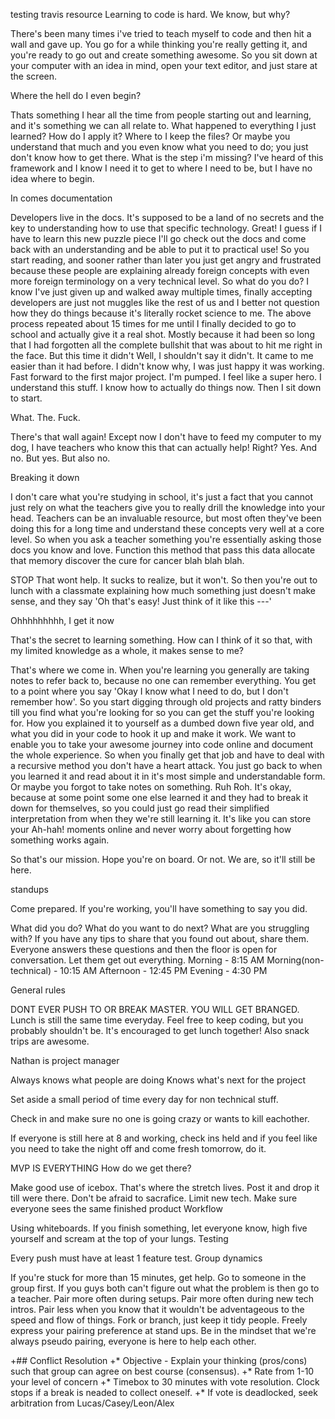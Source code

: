 testing travis
resource
Learning to code is hard.
We know, but why?

There's been many times i've tried to teach myself to code and then hit a wall and gave up. You go for a while thinking you're really getting it, and you're ready to go out and create something awesome. So you sit down at your computer with an idea in mind, open your text editor, and just stare at the screen.

Where the hell do I even begin?

Thats something I hear all the time from people starting out and learning, and it's something we can all relate to. What happened to everything I just learned? How do I apply it? Where to I keep the files? Or maybe you understand that much and you even know what you need to do; you just don't know how to get there. What is the step i'm missing? I've heard of this framework and I know I need it to get to where I need to be, but I have no idea where to begin.

In comes documentation

Developers live in the docs. It's supposed to be a land of no secrets and the key to understanding how to use that specific technology. Great! I guess if I have to learn this new puzzle piece I'll go check out the docs and come back with an understanding and be able to put it to practical use! So you start reading, and sooner rather than later you just get angry and frustrated because these people are explaining already foreign concepts with even more foreign terminology on a very technical level. So what do you do? I know I've just given up and walked away multiple times, finally accepting developers are just not muggles like the rest of us and I better not question how they do things because it's literally rocket science to me. The above process repeated about 15 times for me until I finally decided to go to school and actually give it a real shot. Mostly because it had been so long that I had forgotten all the complete bullshit that was about to hit me right in the face. But this time it didn't Well, I shouldn't say it didn't. It came to me easier than it had before. I didn't know why, I was just happy it was working. Fast forward to the first major project. I'm pumped. I feel like a super hero. I understand this stuff. I know how to actually do things now. Then I sit down to start.

What. The. Fuck.

There's that wall again! Except now I don't have to feed my computer to my dog, I have teachers who know this that can actually help! Right? Yes. And no. But yes. But also no.

Breaking it down

I don't care what you're studying in school, it's just a fact that you cannot just rely on what the teachers give you to really drill the knowledge into your head. Teachers can be an invaluable resource, but most often they've been doing this for a long time and understand these concepts very well at a core level. So when you ask a teacher something you're essentially asking those docs you know and love. Function this method that pass this data allocate that memory discover the cure for cancer blah blah blah.

STOP
That wont help. It sucks to realize, but it won't. So then you're out to lunch with a classmate explaining how much something just doesn't make sense, and they say 'Oh that's easy! Just think of it like this ---'

Ohhhhhhhhh, I get it now

That's the secret to learning something. How can I think of it so that, with my limited knowledge as a whole, it makes sense to me?

That's where we come in.
When you're learning you generally are taking notes to refer back to, because no one can remember everything. You get to a point where you say 'Okay I know what I need to do, but I don't remember how'. So you start digging through old projects and ratty binders till you find what you're looking for so you can get the stuff you're looking for. How you explained it to yourself as a dumbed down five year old, and what you did in your code to hook it up and make it work. We want to enable you to take your awesome journey into code online and document the whole experience. So when you finally get that job and have to deal with a recursive method you don't have a heart attack. You just go back to when you learned it and read about it in it's most simple and understandable form. Or maybe you forgot to take notes on something. Ruh Roh. It's okay, because at some point some one else learned it and they had to break it down for themselves, so you could just go read their simplified interpretation from when they we're still learning it. It's like you can store your Ah-hah! moments online and never worry about forgetting how something works again.

So that's our mission. Hope you're on board. Or not. We are, so it'll still be here.

standups

Come prepared. If you're working, you'll have something to say you did.

What did you do?
What do you want to do next?
What are you struggling with?
If you have any tips to share that you found out about, share them.
Everyone answers these questions and then the floor is open for conversation. Let them get out everything.
Morning - 8:15 AM Morning(non-technical) - 10:15 AM Afternoon - 12:45 PM Evening - 4:30 PM

General rules

DONT EVER PUSH TO OR BREAK MASTER. YOU WILL GET BRANGED.
Lunch is still the same time everyday. Feel free to keep coding, but you probably shouldn't be.
It's encouraged to get lunch together!
Also snack trips are awesome.

Nathan is project manager

Always knows what people are doing
Knows what's next for the project

Set aside a small period of time every day for non technical stuff.

Check in and make sure no one is going crazy or wants to kill eachother.

If everyone is still here at 8 and working, check ins held and if you feel like you need to take the night off and come fresh tomorrow, do it.

MVP IS EVERYTHING
How do we get there?

Make good use of icebox. That's where the stretch lives. Post it and drop it till were there.
Don't be afraid to sacrafice.
Limit new tech.
Make sure everyone sees the same finished product
Workflow

Using whiteboards.
If you finish something, let everyone know, high five yourself and scream at the top of your lungs.
Testing

Every push must have at least 1 feature test.
Group dynamics

If you're stuck for more than 15 minutes, get help.
Go to someone in the group first. If you guys both can't figure out what the problem is then go to a teacher.
Pair more often during setups. Pair more often during new tech intros.
Pair less when you know that it wouldn't be adventageous to the speed and flow of things.
Fork or branch, just keep it tidy people.
Freely express your pairing preference at stand ups.
Be in the mindset that we're always pseudo pairing, everyone is here to help each other.



+## Conflict Resolution
+* Objective - Explain your thinking (pros/cons) such that group can agree on best course (consensus).
+* Rate from 1-10 your level of concern
+* Timebox to 30 minutes with vote resolution. Clock stops if a break is neaded to collect oneself.
+* If vote is deadlocked, seek arbitration from Lucas/Casey/Leon/Alex
